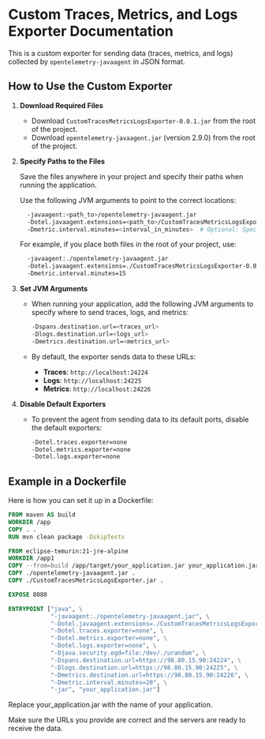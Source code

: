 # Custom Traces, Metrics, and Logs Exporter Documentation

This is a custom exporter for sending data (traces, metrics, and logs) collected by `opentelemetry-javaagent` in JSON format.

## How to Use the Custom Exporter

1. **Download Required Files**

   - Download `CustomTracesMetricsLogsExporter-0.0.1.jar` from the root of the project.
   - Download `opentelemetry-javaagent.jar` (version 2.9.0) from the root of the project.

2. **Specify Paths to the Files**

   Save the files anywhere in your project and specify their paths when running the application.

   Use the following JVM arguments to point to the correct locations:
   ```bash
     -javaagent:<path_to>/opentelemetry-javaagent.jar
     -Dotel.javaagent.extensions=<path_to>/CustomTracesMetricsLogsExporter-0.0.1.jar
     -Dmetric.interval.minutes=<interval_in_minutes>  # Optional: Specify metric collection interval in minutes (default is 30)
      ```

   For example, if you place both files in the root of your project, use:
   ```bash
     -javaagent:./opentelemetry-javaagent.jar
     -Dotel.javaagent.extensions=./CustomTracesMetricsLogsExporter-0.0.1.jar
     -Dmetric.interval.minutes=15
      ```

4. **Set JVM Arguments**

   - When running your application, add the following JVM arguments to specify where to send traces, logs, and metrics:

     ```bash
     -Dspans.destination.url=<traces_url>
     -Dlogs.destination.url=<logs_url>
     -Dmetrics.destination.url=<metrics_url>
     ```

   - By default, the exporter sends data to these URLs:

     - **Traces**: `http://localhost:24224`
     - **Logs**: `http://localhost:24225`
     - **Metrics**: `http://localhost:24226`

5. **Disable Default Exporters**

   - To prevent the agent from sending data to its default ports, disable the default exporters:

     ```bash
     -Dotel.traces.exporter=none
     -Dotel.metrics.exporter=none
     -Dotel.logs.exporter=none
     ```

## Example in a Dockerfile

Here is how you can set it up in a Dockerfile:

```dockerfile
FROM maven AS build
WORKDIR /app
COPY . .
RUN mvn clean package -DskipTests

FROM eclipse-temurin:21-jre-alpine
WORKDIR /app1
COPY --from=build /app/target/your_application.jar your_application.jar
COPY ./opentelemetry-javaagent.jar .
COPY ./CustomTracesMetricsLogsExporter.jar .

EXPOSE 8080

ENTRYPOINT ["java", \
            "-javaagent:./opentelemetry-javaagent.jar", \
            "-Dotel.javaagent.extensions=./CustomTracesMetricsLogsExporter-0.0.1.jar", \
            "-Dotel.traces.exporter=none", \
            "-Dotel.metrics.exporter=none", \
            "-Dotel.logs.exporter=none", \
            "-Djava.security.egd=file:/dev/./urandom", \
            "-Dspans.destination.url=https://98.80.15.90:24224", \
            "-Dlogs.destination.url=https://98.80.15.90:24225", \
            "-Dmetrics.destination.url=https://98.80.15.90:24226", \
            "-Dmetric.interval.minutes=20", \
            "-jar", "your_application.jar"]
```

Replace your_application.jar with the name of your application.

Make sure the URLs you provide are correct and the servers are ready to receive the data.
